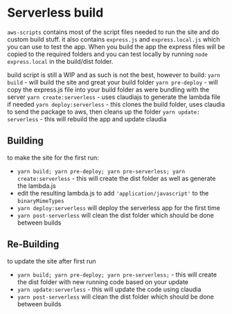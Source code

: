 # Serverless build
`aws-scripts` contains most of the script files needed to run the site and do custom build stuff. it also contains 
`express.js` and `express.local.js` which you can use to test the app. When you build the app the express files will be 
copied to the required folders and you can test locally by running `node express.local` in the build/dist folder.

build script is still a WIP and as such is not the best, however to build:
`yarn build` - will build the site and great your build folder
`yarn pre-deploy` - will copy the express.js file into your build folder as were bundling with the server
`yarn create:serverless` - uses claudiajs to generate the lambda file if needed
`yarn deploy:serverless` - this clones the build folder, uses claudia to send the package to aws, then cleans up the folder
`yarn update: serverless` - this will rebuild the app and update claudia

## Building
to make the site for the first run:
* `yarn build; yarn pre-deploy; yarn pre-serverless; yarn create:serverless` - this will create the dist folder as well as generate the lambda.js
* edit the resulting lambda.js to add `'application/javascript'` to the `binaryMimeTypes`
* `yarn deploy:serverless` will deploy the serverless app for the first time
* `yarn post-serverless` will clean the dist folder which should be done between builds

## Re-Building
to update the site after first run
* `yarn build; yarn pre-deploy; yarn pre-serverless;` - this will create the dist folder with new running code based on your update
* `yarn update:serverless` - this will update the code using claudia
* `yarn post-serverless` will clean the dist folder which should be done between builds

